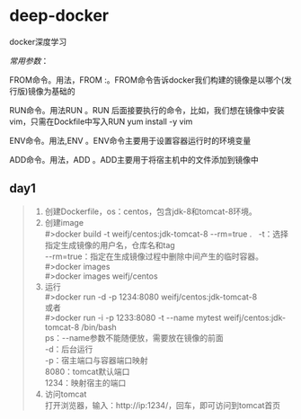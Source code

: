 # deep-docker
docker深度学习

*常用参数*：

FROM命令。用法，FROM <image>:<tag>。FROM命令告诉docker我们构建的镜像是以哪个(发行版)镜像为基础的

RUN命令。用法RUN <command>。RUN 后面接要执行的命令，比如，我们想在镜像中安装vim，只需在Dockfile中写入RUN yum install -y vim

ENV命令。用法,ENV <key> <value>。ENV命令主要用于设置容器运行时的环境变量

ADD命令。用法，ADD <src> <dest>。ADD主要用于将宿主机中的文件添加到镜像中

## day1
>1. 创建Dockerfile，os：centos，包含jdk-8和tomcat-8环境。
>2. 创建image  
#>docker build -t weifj/centos:jdk-tomcat-8 --rm=true .   
-t：选择指定生成镜像的用户名，仓库名和tag  
--rm=true：指定在生成镜像过程中删除中间产生的临时容器。  
#>docker images  
#>docker images weifj/centos  
>3. 运行  
#>docker run -d -p 1234:8080 weifj/centos:jdk-tomcat-8  
或者  
#>docker run -i -p 1233:8080 -t --name mytest weifj/centos:jdk-tomcat-8 /bin/bash  
ps：--name参数不能随便放，需要放在镜像的前面  
 -d：后台运行  
 -p：宿主端口与容器端口映射  
 8080：tomcat默认端口  
 1234：映射宿主的端口  
>4. 访问tomcat  
 打开浏览器，输入：http://ip:1234/，回车，即可访问到tomcat首页

